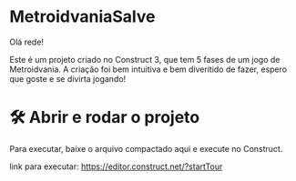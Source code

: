 # MetroidvaniaSalve
Olá rede!

Este é um projeto criado no Construct 3, que tem 5 fases de um jogo de Metroidvania.
A criação foi bem intuitiva e bem diveritido de fazer, espero que goste e se divirta jogando!

# 🛠️ Abrir e rodar o projeto

Para executar, baixe o arquivo compactado aqui e execute no Construct.

link para executar:
https://editor.construct.net/?startTour
